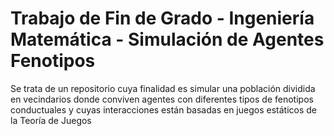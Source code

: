 # Trabajo de Fin de Grado - Ingeniería Matemática - Simulación de Agentes Fenotipos

Se trata de un repositorio cuya finalidad es simular una población dividida en vecindarios donde conviven agentes con diferentes tipos de fenotipos conductuales y cuyas interacciones están basadas en juegos estáticos de la Teoría de Juegos